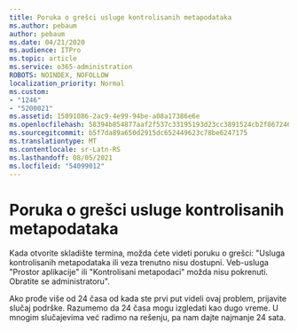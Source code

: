 ```yaml
---
title: Poruka o grešci usluge kontrolisanih metapodataka
ms.author: pebaum
author: pebaum
ms.date: 04/21/2020
ms.audience: ITPro
ms.topic: article
ms.service: o365-administration
ROBOTS: NOINDEX, NOFOLLOW
localization_priority: Normal
ms.custom:
- "1246"
- "5200021"
ms.assetid: 15091086-2ac9-4e99-94be-a08a17386e6e
ms.openlocfilehash: 58394b854877aaf2f537c33195193d23cc3891524cb2f867246ba4bf5f9e73a0
ms.sourcegitcommit: b5f7da89a650d2915dc652449623c78be6247175
ms.translationtype: MT
ms.contentlocale: sr-Latn-RS
ms.lasthandoff: 08/05/2021
ms.locfileid: "54099012"
---
```

# <a name="managed-metadata-service-error-message"></a>Poruka o grešci usluge kontrolisanih metapodataka

Kada otvorite skladište termina, možda ćete videti poruku o grešci: "Usluga kontrolisanih metapodataka ili veza trenutno nisu dostupni. Veb-usluga "Prostor aplikacije" ili "Kontrolisani metapodaci" možda nisu pokrenuti. Obratite se administratoru".
  
Ako prođe više od 24 časa od kada ste prvi put videli ovaj problem, prijavite slučaj podrške. Razumemo da 24 časa mogu izgledati kao dugo vreme. U mnogim slučajevima već radimo na rešenju, pa nam dajte najmanje 24 sata.
  
